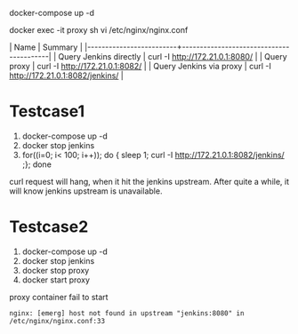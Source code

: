 docker-compose up -d

docker exec -it proxy sh
vi /etc/nginx/nginx.conf

| Name                    | Summary                                 |
|-------------------------+-----------------------------------------|
| Query Jenkins directly  | curl -I http://172.21.0.1:8080/         |
| Query proxy             | curl -I http://172.21.0.1:8082/         |
| Query Jenkins via proxy | curl -I http://172.21.0.1:8082/jenkins/ |

# Testcase1

1. docker-compose up -d
2. docker stop jenkins
3. for((i=0; i< 100; i++)); do { sleep 1; curl -I http://172.21.0.1:8082/jenkins/ ;}; done

curl request will hang, when it hit the jenkins upstream. After quite a while, it will know jenkins upstream is unavailable.

# Testcase2
1. docker-compose up -d
2. docker stop jenkins
3. docker stop proxy
4. docker start proxy

proxy container fail to start
```
nginx: [emerg] host not found in upstream "jenkins:8080" in /etc/nginx/nginx.conf:33
```
